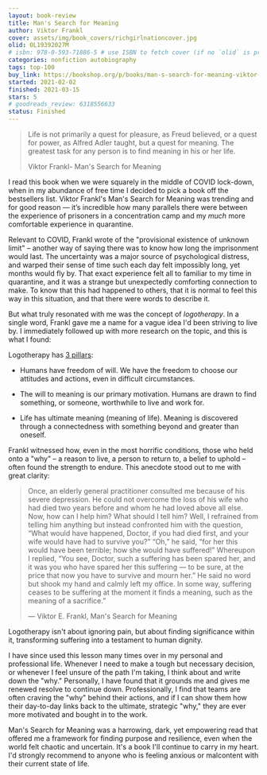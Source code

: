 ```yaml
---
layout: book-review
title: Man's Search for Meaning
author: Viktor Frankl
cover: assets/img/book_covers/richgirlnationcover.jpg
olid: OL19392027M
# isbn: 978-0-593-71886-5 # use ISBN to fetch cover (if no `olid` is provided, dashes are optional)
categories: nonfiction autobiography
tags: top-100
buy_link: https://bookshop.org/p/books/man-s-search-for-meaning-viktor-e-frankl/8996943?ean=9780807014271&next=t
started: 2021-02-02
finished: 2021-03-15
stars: 5
# goodreads_review: 6318556633
status: Finished
---
```


> Life is not primarily a quest for pleasure, as Freud believed, or a quest for power, as Alfred Adler taught, but a quest for meaning. The greatest task for any person is to find meaning in his or her life.
>
> Viktor Frankl- Man's Search for Meaning

I read this book when we were squarely in the middle of COVID lock-down, when in my abundance of free time I decided to pick a book off the bestsellers list. Viktor Frankl's Man's Search for Meaning was trending and for good reason — it’s incredible how many parallels there were between the experience of prisoners in a concentration camp and my _much_ more comfortable experience in quarantine.

Relevant to COVID, Frankl wrote of the "provisional existence of unknown limit" – another way of saying there was to know how long the imprisonment would last. The uncertainty was a major source of psychological distress, and warped their sense of time such each day felt impossibly long, yet months would fly by. That exact experience felt all to familiar to my time in quarantine, and it was a strange but unexpectedly comforting connection to make. To know that this had happened to others, that it is normal to feel this way in this situation, and that there were words to describe it.

But what truly resonated with me was the concept of *logotherapy*. In a single word, Frankl gave me a name for a vague idea I'd been striving to live by. I immediately followed up with more research on the topic, and this is what I found:

Logotherapy has [3 pillars](https://www.viktorfranklinstitute.org/about-logotherapy/):

- Humans have freedom of will. We have the freedom to choose our attitudes and actions, even in difficult circumstances.

- The will to meaning is our primary motivation. Humans are drawn to find something, or someone, worthwhile to live and work for.

- Life has ultimate meaning (meaning of life). Meaning is discovered through a connectedness with something beyond and greater than oneself.

Frankl witnessed how, even in the most horrific conditions, those who held onto a "why" – a reason to live, a person to return to, a belief to uphold – often found the strength to endure. This anecdote stood out to me with great clarity:

> Once, an elderly general practitioner consulted me because of his severe depression. He could not overcome the loss of his wife who had died two years before and whom he had loved above all else. Now, how can I help him? What should I tell him? Well, I refrained from telling him anything but instead confronted him with the question, “What would have happened, Doctor, if you had died first, and your wife would have had to survive you?” “Oh,” he said, “for her this would have been terrible; how she would have suffered!” Whereupon I replied, “You see, Doctor, such a suffering has been spared her, and it was you who have spared her this suffering — to be sure, at the price that now you have to survive and mourn her.” He said no word but shook my hand and calmly left my office. In some way, suffering ceases to be suffering at the moment it finds a meaning, such as the meaning of a sacrifice.”
>
> ― Viktor E. Frankl, Man's Search for Meaning

Logotherapy isn't about ignoring pain, but about finding significance within it, transforming suffering into a testament to human dignity.

I have since used this lesson many times over in my personal and professional life. Whenever I need to make a tough but necessary decision, or whenever I feel unsure of the path I'm taking, I think about and write down the "why." Personally, I have found that it grounds me and gives me renewed resolve to continue down. Professionally, I find that teams are often craving the "why" behind their actions, and if I can show them how their day-to-day links back to the ultimate, strategic "why," they are ever more motivated and bought in to the work.

Man's Search for Meaning was a harrowing, dark, yet empowering read that offered me a framework for finding purpose and resilience, even when the world felt chaotic and uncertain. It's a book I'll continue to carry in my heart. I'd strongly recommend to anyone who is feeling anxious or malcontent with their current state of life.